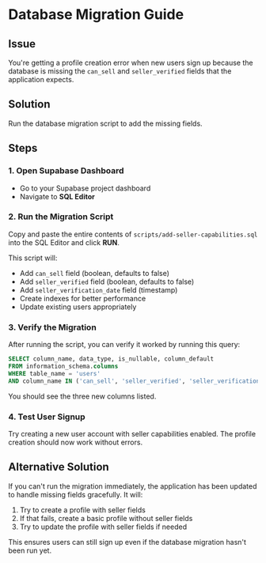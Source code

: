 # Database Migration Guide

## Issue
You're getting a profile creation error when new users sign up because the database is missing the `can_sell` and `seller_verified` fields that the application expects.

## Solution
Run the database migration script to add the missing fields.

## Steps

### 1. Open Supabase Dashboard
- Go to your Supabase project dashboard
- Navigate to **SQL Editor**

### 2. Run the Migration Script
Copy and paste the entire contents of `scripts/add-seller-capabilities.sql` into the SQL Editor and click **RUN**.

This script will:
- Add `can_sell` field (boolean, defaults to false)
- Add `seller_verified` field (boolean, defaults to false)  
- Add `seller_verification_date` field (timestamp)
- Create indexes for better performance
- Update existing users appropriately

### 3. Verify the Migration
After running the script, you can verify it worked by running this query:

```sql
SELECT column_name, data_type, is_nullable, column_default
FROM information_schema.columns 
WHERE table_name = 'users' 
AND column_name IN ('can_sell', 'seller_verified', 'seller_verification_date');
```

You should see the three new columns listed.

### 4. Test User Signup
Try creating a new user account with seller capabilities enabled. The profile creation should now work without errors.

## Alternative Solution
If you can't run the migration immediately, the application has been updated to handle missing fields gracefully. It will:
1. Try to create a profile with seller fields
2. If that fails, create a basic profile without seller fields
3. Try to update the profile with seller fields if needed

This ensures users can still sign up even if the database migration hasn't been run yet.

